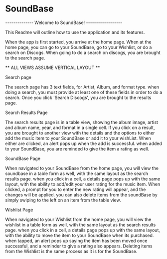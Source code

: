 # SoundBase
-------------- Welcome to SoundBase! ------------------

This Readme will outline how to use the application and its features.

When the app is first started, you arrive at the home page. When at the home page, you can
go to your SoundBase, go to your Wishlist, or do a search on Discogs. When going to do
a search on discogs, you are brought to the search page.

** ALL VIEWS ASSUME VERTICAL LAYOUT **

Search page

The search page has 3 text fields, for Artist, Album, and format type. when doing a
search, you must provide at least one of these fields in order to do a search. Once you
click 'Search Discogs', you are brought to the results page.

Search Results Page

The search results page is in a table view, showing the album image, artist and album
name, year, and format in a single cell. If you click on a result, you are brought to
another view with the details and the options to either add the music item to your
SoundBase or add it to your wishList. When either are clicked, an alert pops up when the
add is successful. when added to your SoundBase, you are reminded to give the item a
rating as well.

SoundBase Page

When navigated to your SoundBase from the home page, you will view the soundbase in a
table form as well, with the same layout as the search results page. when you click in a
cell, a details page pops up with the same layout, with the ability to add/edit your user
rating for the music item. When clicked, a prompt for you to enter the new rating will
appear, and the changes will be applied. you can also delete items from the soundBase by
simply swiping to the left on an item from the table view.

Wishlist Page

When navigated to your Wishlist from the home page, you will view the wishlist in a
table form as well, with the same layout as the search results page. when you click in a
cell, a details page pops up with the same layout, with the ability to move the item to
your SoundBase when its purchased. when tapped, an alert pops up saying the item has been
moved once successful, and a reminder to give a rating also appears. Deleting items from
the Wishlist is the same process as it is for the SoundBase.
